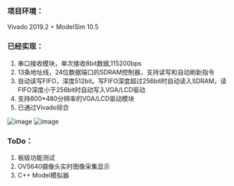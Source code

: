 ### 项目环境：
Vivado 2019.2 + ModelSim 10.5

### 已经实现：

1.   串口接收模块，单次接收8bit数据,115200bps
2.   13条地址线，24位数据端口的SDRAM控制器，支持读写和自动刷新指令
3.   自动读写FIFO，深度512bit。写FIFO深度超过256bit时自动读入SDRAM，读FIFO深度小于256bit时自动写入VGA/LCD驱动
4.   支持800*480分辨率的VGA/LCD驱动模块
5.   已通过Vivado综合

![image](https://user-images.githubusercontent.com/100147572/216013259-19d72351-1e46-4a20-ad95-f45a0511561f.png)
![image](https://user-images.githubusercontent.com/100147572/216013490-6c6febf8-bcb7-4f7d-acd1-83a531a92bd3.png)

### ToDo：

1.   板级功能测试
2.   OV5640摄像头实时图像采集显示
3.   C++ Model模拟器
